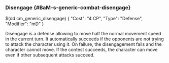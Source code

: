 ### Disengage {#BaM-s-generic-combat-disengage}

$(dd cm_generic_disengage)
{
	"Cost": "4 CP",
	"Type": "Defense",
	"Modifier": "mD"
}


Disengage is a defense allowing to move half the normal movement speed in the current turn. It automatically succeeds if the opponents are not trying to attack the character using it.
On failure, the disengagement fails and the character cannot move.
If the contest succeeds, the character can move even if other subsequent attacks succeed.
